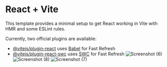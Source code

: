 

# React + Vite

This template provides a minimal setup to get React working in Vite with HMR and some ESLint rules.

Currently, two official plugins are available:

- [@vitejs/plugin-react](https://github.com/vitejs/vite-plugin-react/blob/main/packages/plugin-react/README.md) uses [Babel](https://babeljs.io/) for Fast Refresh
- [@vitejs/plugin-react-swc](https://github.com/vitejs/vite-plugin-react-swc) uses [SWC](https://swc.rs/) for Fast Refresh
![Screenshot (6)](https://github.com/user-attachments/assets/e102f311-ed84-453a-9d76-07b4f93b1474)
![Screenshot (8)](https://github.com/user-attachments/assets/e521a17a-ba52-4443-bd1f-097836e674b0)
![Screenshot (7)](https://github.com/user-attachments/assets/5f21b51c-5cc9-4291-80e2-b0ab51e97b0f)
